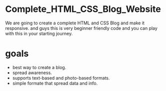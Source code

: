 # Complete_HTML_CSS_Blog_Website
We are going to create a complete HTML and CSS Blog and make it responsive.
and guys this is very beginner friendly code and you can play with this in your starting journey.

# goals
- best way to create a blog.
- spread awareness.
- supports text-based and photo-based formats.
- simple formate that spread data and info. 